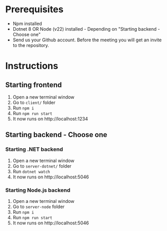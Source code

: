 # Prerequisites
* Npm installed
* Dotnet 8 OR Node (v22) installed - Depending on "Starting backend - Choose one"
* Send us your Github account. Before the meeting you will get an invite to the repository.

# Instructions
## Starting frontend
1. Open a new terminal window
2. Go to `client/` folder
3. Run `npm i`
4. Run `npm run start`
5. It now runs on http://localhost:1234

## Starting backend - Choose one
### Starting .NET backend
1. Open a new terminal window
2. Go to `server-dotnet/` folder
3. Run `dotnet watch`
4. It now runs on http://localhost:5046

### Starting Node.js backend
1. Open a new terminal window
2. Go to `server-node` folder
3. Run `npm i`
4. Run `npm run start`
5. It now runs on http://localhost:5046
